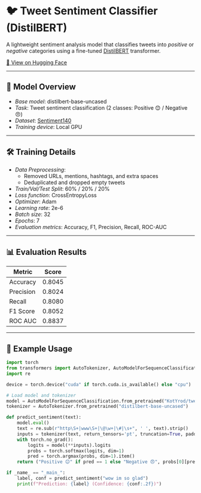# 🐦 Tweet Sentiment Classifier (DistilBERT)

A lightweight sentiment analysis model that classifies tweets into *positive* or *negative* categories using a fine-tuned [DistilBERT](https://huggingface.co/distilbert-base-uncased) transformer.

[🤗 View on Hugging Face](https://huggingface.co/KotYrod/tweet-sentiment-distilbert)

---

## 🧠 Model Overview

- *Base model*: distilbert-base-uncased
- *Task*: Tweet sentiment classification (2 classes: Positive 😊 / Negative 😠)
- *Dataset*: [Sentiment140](https://www.kaggle.com/datasets/kazanova/sentiment140)
- *Training device*: Local GPU

---

## 🛠️ Training Details

- *Data Preprocessing*:
  - Removed URLs, mentions, hashtags, and extra spaces
  - Deduplicated and dropped empty tweets
- *Train/Val/Test Split*: 60% / 20% / 20%
- *Loss function*: CrossEntropyLoss
- *Optimizer*: Adam
- *Learning rate*: 2e-6
- *Batch size*: 32
- *Epochs*: 7
- *Evaluation metrics*: Accuracy, F1, Precision, Recall, ROC-AUC

---

## 📊 Evaluation Results

| Metric      | Score  |
|-------------|--------|
| Accuracy    | 0.8045 |
| Precision   | 0.8024 |
| Recall      | 0.8080 |
| F1 Score    | 0.8052 |
| ROC AUC     | 0.8837 |

---

## 🚀 Example Usage

```python
import torch
from transformers import AutoTokenizer, AutoModelForSequenceClassification
import re

device = torch.device("cuda" if torch.cuda.is_available() else "cpu")

# Load model and tokenizer
model = AutoModelForSequenceClassification.from_pretrained("KotYrod/tweet-sentiment-distilbert").to(device)
tokenizer = AutoTokenizer.from_pretrained("distilbert-base-uncased")

def predict_sentiment(text):
    model.eval()
    text = re.sub(r"http\S+|www\S+|\@\w+|\#|\s+", ' ', text).strip()
    inputs = tokenizer(text, return_tensors='pt', truncation=True, padding='max_length', max_length=128).to(device)
    with torch.no_grad():
        logits = model(**inputs).logits
        probs = torch.softmax(logits, dim=1)
        pred = torch.argmax(probs, dim=1).item()
    return ("Positive 😊" if pred == 1 else "Negative 😠", probs[0][pred].item())

if _name_ == "_main_":
    label, conf = predict_sentiment("wow im so glad")
    print(f"Prediction: {label} (Confidence: {conf:.2f})")